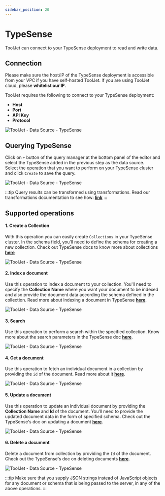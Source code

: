 ```yaml
---
sidebar_position: 20
---
```


# TypeSense
ToolJet can connect to your TypeSense deployment to read and write data.

## Connection 
Please make sure the host/IP of the TypeSense deployment is accessible from your VPC if you have self-hosted ToolJet. If you are using ToolJet cloud, please **whitelist our IP**.

ToolJet requires the following to connect to your TypeSense deployment: 
- **Host**
- **Port**
- **API Key**
- **Protocol**

<div style={{textAlign: 'center'}}>

![ToolJet - Data Source - TypeSense](/img/datasource-reference/typesense/connect.png)

</div>

## Querying TypeSense 

Click on `+` button of the query manager at the bottom panel of the editor and select the TypeSense added in the previous step as the data source.  
Select the operation that you want to perform on your TypeSense cluster and click `Create` to save the query. 

<div style={{textAlign: 'center'}}>

![ToolJet - Data Source - TypeSense](/img/datasource-reference/typesense/query.png)

</div>

:::tip
Query results can be transformed using transformations. Read our transformations documentation to see how: **[link](/docs/tutorial/transformations)**
:::

## Supported operations

#### 1. Create a Collection

With this operation you can easily create `Collections` in your TypeSense cluster. In the schema field, you'll need to define the schema for creating a new collection. Check out TypeSense docs to know more about collections **[here](https://typesense.org/docs/0.22.2/api/collections.html#create-a-collection)**

<div style={{textAlign: 'center'}}>

![ToolJet - Data Source - TypeSense](/img/datasource-reference/typesense/collection.png)

</div>

#### 2. Index a document

Use this operation to index a document to your collection. You'll need to specify the **Collection Name** where you want your document to be indexed and also provide the document data according the schema defined in the collection. Read more about Indexing a document in TypeSense **[here](
https://typesense.org/docs/0.22.2/api/documents.html#index-a-single-document)**.

<div style={{textAlign: 'center'}}>

![ToolJet - Data Source - TypeSense](/img/datasource-reference/typesense/index.png)

</div>

#### 3. Search

Use this operation to perform a search within the specified collection. Know more about the search parameters in the TypeSense doc **[here](https://typesense.org/docs/0.22.2/api/documents.html#search)**.

<div style={{textAlign: 'center'}}>

![ToolJet - Data Source - TypeSense](/img/datasource-reference/typesense/search.png)

</div>

#### 4. Get a document

Use this operation to fetch an individual document in a collection by providing the `id` of the document. Read more about it **[here](https://typesense.org/docs/0.22.2/api/documents.html#retrieve-a-document)**.

<div style={{textAlign: 'center'}}>

![ToolJet - Data Source - TypeSense](/img/datasource-reference/typesense/get.png)

</div>

#### 5. Update a document

Use this operation to update an individual document by providing the **Collection Name** and **Id** of the document. You'll need to provide the updated document data in the form of specified schema. Check out the TypeSense's doc on updating a document **[here](https://typesense.org/docs/0.22.2/api/documents.html#update-a-document)**.

<div style={{textAlign: 'center'}}>

![ToolJet - Data Source - TypeSense](/img/datasource-reference/typesense/update.png)

</div>

#### 6. Delete a document

Delete a document from collection by providing the `Id` of the document. Check out the TypeSense's doc on deleting documents **[here](https://typesense.org/docs/0.22.2/api/documents.html#delete-documents)**.

<div style={{textAlign: 'center'}}>

![ToolJet - Data Source - TypeSense](/img/datasource-reference/typesense/delete.png)

</div>

:::tip
Make sure that you supply JSON strings instead of JavaScript objects for any document or schema that is being passed to the server, in any of the above operations.
:::